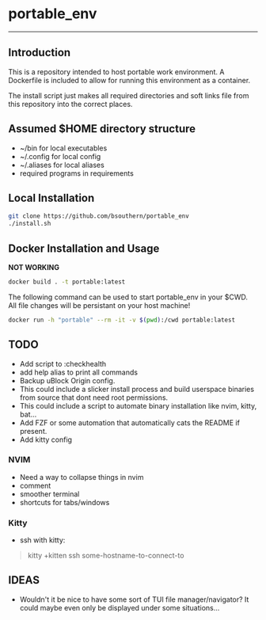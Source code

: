 # portable_env
---
## Introduction

This is a repository intended to host portable work environment. A Dockerfile is included to allow for running this environment as a container.

The install script just makes all required directories and soft links file from this repository into the correct places.

## Assumed $HOME directory structure
 - ~/bin for local executables
 - ~/.config for local config
 - ~/.aliases for local aliases
 - required programs in requirements

## Local Installation

```bash
git clone https://github.com/bsouthern/portable_env
./install.sh
```

## Docker Installation and Usage

**NOT WORKING**

```bash
docker build . -t portable:latest
```

The following command can be used to start portable_env in your $CWD. All file changes will be persistant on your host machine!

```bash
docker run -h "portable" --rm -it -v $(pwd):/cwd portable:latest
```

## TODO
- Add script to :checkhealth
- add help alias to print all commands
- Backup uBlock Origin config.
- This could include a slicker install process and build userspace binaries from source that dont need root permissions.
- This could include a script to automate binary installation like nvim, kitty, bat...
- Add FZF or some automation that automatically cats the README if present.
- Add kitty config

### NVIM
- Need a way to collapse things in nvim
- comment
- smoother terminal
- shortcuts for tabs/windows

### Kitty
- ssh with kitty:
> kitty +kitten ssh some-hostname-to-connect-to

## IDEAS
 - Wouldn't it be nice to have some sort of TUI file manager/navigator? It could maybe
even only be displayed under some situations...
